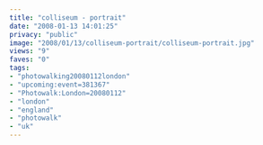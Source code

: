 ```yaml
---
title: "colliseum - portrait"
date: "2008-01-13 14:01:25"
privacy: "public"
image: "2008/01/13/colliseum-portrait/colliseum-portrait.jpg"
views: "9"
faves: "0"
tags:
- "photowalking20080112london"
- "upcoming:event=381367"
- "Photowalk:London=20080112"
- "london"
- "england"
- "photowalk"
- "uk"
---
```


